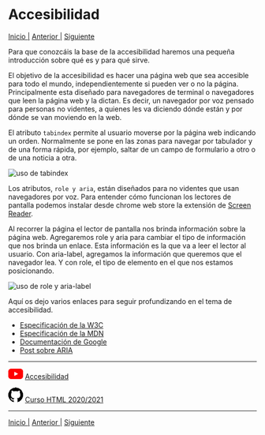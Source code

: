 # Accesibilidad

[Inicio |](README.md) [Anterior |](14fontawesome.md) [Siguiente](16graph.md)  


Para que conozcáis la base de la accesibilidad haremos una pequeña introducción sobre qué es y para qué sirve. 

El objetivo de la accesibilidad es hacer una página web que sea accesible para todo el mundo, independientemente si pueden ver o no la página. Principalmente esta diseñado para navegadores de terminal o navegadores que leen la página web y la dictan. Es decir, un navegador por voz pensado para personas no videntes, a quienes les va diciendo dónde están y por dónde se van moviendo en la web.

El atributo `tabindex` permite al usuario moverse por la página web indicando un orden. Normalmente se pone en las zonas para navegar por tabulador y de una forma rápida, por ejemplo, saltar de un campo de formulario a otro o de una noticia a otra. 

![uso de tabindex](/assets/accesibilidad/accesibilidad1.png)


Los atributos, `role y aria`, están diseñados para no videntes que usan navegadores por voz. Para entender cómo funcionan los lectores de pantalla podemos instalar desde chrome web store la extensión de [Screen Reader](https://chrome.google.com/webstore/detail/screen-reader/kgejglhpjiefppelpmljglcjbhoiplfn?hl=es).

Al recorrer la página el lector de pantalla nos brinda información sobre la página web. Agregaremos role y aria para cambiar el tipo de información que nos brinda un enlace. Esta información es la que va a leer el lector al usuario. Con aria-label, agregamos la información que queremos que el navegador lea. Y con role, el tipo de elemento en el que nos estamos posicionando.

![uso de role y aria-label](/assets/accesibilidad/accesibilidad2.png)

Aquí os dejo varios enlaces para seguir profundizando en el tema de accesibilidad.

- [Especificación de la W3C](https://www.w3.org/TR/wai-aria-practices-1.1/)
- [Especificación de la MDN](https://developer.mozilla.org/es/docs/Web/Accessibility/ARIA)
- [Documentación de Google](https://developers.google.com/web/fundamentals/accessibility/semantics-aria)
- [Post sobre ARIA](https://www.lullabot.com/articles/what-heck-aria-beginners-guide-aria-accessibility)


---

![youtube logo](assets/logos/youtube_logo_30.png) [Accesibilidad](https://youtu.be/-4y3vb0IHgw)

![github logo](assets/logos/github_logo_30.png) [Curso HTML 2020/2021](https://github.com/DorianDesings/html-2020-2021)  

---

[Inicio |](README.md) [Anterior |](14fontawesome_figure.md) [Siguiente](16graph.md)